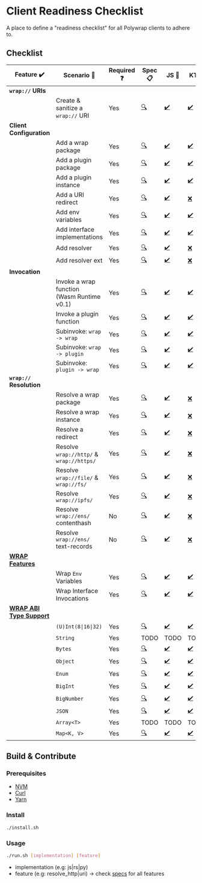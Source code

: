 # Client Readiness Checklist
A place to define a "readiness checklist" for all Polywrap clients to adhere to.

## Checklist

| Feature :heavy_check_mark: | Scenario :thought_balloon: | Required :question: | Spec :clipboard: | JS :scroll: | KT :scroll: | Swift :eagle: |
|-|-|-|-|-|-|-|
| **`wrap://` URIs** | | | | | | |
| | Create & sanitize a `wrap://` URI | Yes | [:mag:](./specs/uri.yaml) | [:heavy_check_mark:](./clients/js/src/features/uri.ts) | [:heavy_check_mark:](./clients/kotlin/src/main/kotlin/features/uri/uri.kt) | [:heavy_check_mark:](./clients/swift/Sources/Readiness/Features/Uri.swift) |
| **Client Configuration** | | | | | | |
| | Add a wrap package | Yes | [:mag:](./specs/config_embed_wrap_package.yaml) | [:heavy_check_mark:](./clients/js/src/features/config_embed_wrap_package.ts) | [:heavy_check_mark:](./clients/kotlin/src/main/kotlin/features/config/EmbedWrapPackage.kt) | [:heavy_check_mark:](./clients/swift/Sources/Readiness/Features/ConfigEmbedWrapPackage.swift) |
| | Add a plugin package | Yes | [:mag:](./specs/config_plugin_package.yaml) | [:heavy_check_mark:](./clients/js/src/features/config_plugin_package.ts) | [:heavy_check_mark:](./clients/kotlin/src/main/kotlin/features/config/PluginPackage.kt) | [:heavy_check_mark:](./clients/swift/Sources/Readiness/Features/ConfigPluginPackage.swift) |
| | Add a plugin instance | Yes | [:mag:](./specs/config_plugin_instance.yaml) | [:heavy_check_mark:](./clients/js/src/features/config_plugin_instance.ts) | [:heavy_check_mark:](./clients/kotlin/src/main/kotlin/features/config/PluginInstance.kt) | [:heavy_check_mark:](./clients/swift/Sources/Readiness/Features/ConfigPluginInstance.swift) |
| | Add a URI redirect | Yes | [:mag:](./specs/config_uri_redirect.yaml) | [:heavy_check_mark:](./clients/js/src/features/config_uri_redirect.ts) | [:x:](./clients/kotlin/src/main/kotlin/features/config/UriRedirect.kt) | [:x:](./clients/swift/Sources/Readiness/Features/ConfigUriRedirect.swift) |
| | Add env variables | Yes | [:mag:](./specs/config_env_variables.yaml) | [:heavy_check_mark:](./clients/js/src/features/config_env_variables.ts) | [:heavy_check_mark:](./clients/kotlin/src/main/kotlin/features/config/EnvVariables.kt) | [:heavy_check_mark:](./clients/swift/Sources/Readiness/Features/ConfigEnvVariables.swift) |
| | Add interface implementations | Yes | [:mag:](./specs/config_interface_implementations.yaml) | [:heavy_check_mark:](./clients/js/src/features/config_interface_implementations.ts) | [:heavy_check_mark:](./clients/kotlin/src/main/kotlin/features/config/InterfaceImplementations.kt) | [:heavy_check_mark:](./clients/swift/Sources/Readiness/Features/ConfigInterfaceImplementations.swift) |
| | Add resolver | Yes | [:mag:](./specs/config_resolver.yaml) | [:heavy_check_mark:](./clients/js/src/features/config_resolver.ts) | [:x:](./clients/kotlin/src/main/kotlin/features/config/Resolver.kt) | [:x:](./clients/swift/Sources/Readiness/Features/ConfigResolver.swift) |
| | Add resolver ext | Yes | [:mag:](./specs/config_resolver_ext.yaml) | [:heavy_check_mark:](./clients/js/src/features/config_resolver_ext.ts) | [:x:](./clients/kotlin/src/main/kotlin/features/config/ResolverExt.kt) | [:x:](./clients/swift/Sources/Readiness/Features/ConfigResolverExt.swift) |
| **Invocation** | | | | | | |
| | Invoke a wrap function<br/>(Wasm Runtime v0.1) | Yes | [:mag:](./specs/invoke_wrap_wasm_v0_1.yaml) | [:heavy_check_mark:](./clients/js/src/features/invoke_wrap_wasm_v0_1.ts) | [:heavy_check_mark:](./clients/kotlin/src/main/kotlin/features/invoke/WrapWasmV01.kt) | [:heavy_check_mark:](./clients/swift/Sources/Readiness/Features/InvokeWrapWasmV0_1.swift) |
| | Invoke a plugin function | Yes | [:mag:](./specs/invoke_plugin.yaml) | [:heavy_check_mark:](./clients/js/src/features/invoke_plugin.ts) | [:heavy_check_mark:](./clients/kotlin/src/main/kotlin/features/invoke/Plugin.kt) | [:heavy_check_mark:](./clients/swift/Sources/Readiness/Features/InvokePlugin.swift) |
| | Subinvoke: `wrap -> wrap` | Yes | [:mag:](./specs/subinvoke_wrap_wrap.yaml) | [:heavy_check_mark:](./clients/js/src/features/subinvoke_wrap_wrap.ts) | [:heavy_check_mark:](./clients/kotlin/src/main/kotlin/features/subinvoke/WrapWrap.kt) | [:heavy_check_mark:](./clients/swift/Sources/Readiness/Features/SubinvokeWrapWrap.swift) |
| | Subinvoke: `wrap -> plugin` | Yes | [:mag:](./specs/subinvoke_wrap_plugin.yaml) | [:heavy_check_mark:](./clients/js/src/features/subinvoke_wrap_plugin.ts) | [:heavy_check_mark:](./clients/kotlin/src/main/kotlin/features/subinvoke/WrapPlugin.kt) | [:heavy_check_mark:](./clients/swift/Sources/Readiness/Features/SubinvokeWrapPlugin.swift) |
| | Subinvoke: `plugin -> wrap` | Yes | [:mag:](./specs/subinvoke_plugin_wrap.yaml) | [:heavy_check_mark:](./clients/js/src/features/subinvoke_plugin_wrap.ts) | [:heavy_check_mark:](./clients/kotlin/src/main/kotlin/features/subinvoke/PluginWrap.kt) | [:heavy_check_mark:](./clients/swift/Sources/Readiness/Features/SubinvokePluginWrap.swift) |
| **`wrap://` Resolution** | | | | |                                                                                                    |
| | Resolve a wrap package | Yes | [:mag:](./specs/resolve_package.yaml) | [:heavy_check_mark:](./clients/js/src/features/resolve_package.ts) | [:x:](./clients/kotlin/src/main/kotlin/features/resolve/Package.kt) | :x: |
| | Resolve a wrap instance | Yes | [:mag:](./specs/resolve_instance.yaml) | [:heavy_check_mark:](./clients/js/src/features/resolve_instance.ts) | [:x:](./clients/kotlin/src/main/kotlin/features/resolve/Instance.kt) | :x: |
| | Resolve a redirect | Yes | [:mag:](./specs/resolve_redirect.yaml) | [:heavy_check_mark:](./clients/js/src/features/resolve_redirect.ts) | [:x:](./clients/kotlin/src/main/kotlin/features/resolve/Redirect.kt) | :x: |
| | Resolve `wrap://http/` &<br/>`wrap://https/` | Yes | [:mag:](./specs/resolve_http.yaml) | [:heavy_check_mark:](./clients/js/src/features/resolve_http.ts) | [:x:](./clients/kotlin/src/main/kotlin/features/resolve/Http.kt) | :x: |
| | Resolve `wrap://file/` &<br/>`wrap://fs/` | Yes | [:mag:](./specs/resolve_file.yaml) | [:heavy_check_mark:](./clients/js/src/features/resolve_file.ts) | [:x:](./clients/kotlin/src/main/kotlin/features/resolve/File.kt) | :x: |
| | Resolve `wrap://ipfs/` | Yes | [:mag:](./specs/resolve_ipfs.yaml) | [:heavy_check_mark:](./clients/js/src/features/resolve_ipfs.ts) | [:x:](./clients/kotlin/src/main/kotlin/features/resolve/Ipfs.kt) | :x: |
| | Resolve `wrap://ens/` contenthash | No | [:mag:](./specs/resolve_ens_contenthash.yaml) | [:heavy_check_mark:](./clients/js/src/features/resolve_ens_contenthash.ts) | [:x:](./clients/kotlin/src/main/kotlin/features/resolve/EnsContentHash.kt) | :x: |
| | Resolve `wrap://ens/` text-records | No | [:mag:](./specs/resolve_ens_text_record.yaml) | [:heavy_check_mark:](./clients/js/src/features/resolve_ens_text_record.ts) | [:x:](./clients/kotlin/src/main/kotlin/features/resolve/EnsTextRecord.kt) | :x: |
| **[WRAP Features](https://github.com/polywrap/wrap-test-harness/tree/master/cases)** | | | | | | |
| | Wrap `Env` Variables | Yes | [:mag:](./specs/wrap_feature_env_vars.yaml) | [:heavy_check_mark:](./clients/js/src/features/wrap_feature_env_vars.ts) | [:heavy_check_mark:](./clients/kotlin/src/main/kotlin/features/wrapFeature/EnvVars.kt) | [:heavy_check_mark:](./clients/swift/Sources/Readiness/Features/WrapFeatureEnvVars.swift) |
| | Wrap Interface Invocations | Yes | [:mag:](./specs/wrap_feature_interface_invoke.yaml) | [:heavy_check_mark:](./clients/js/src/features/wrap_feature_interface_invoke.ts) | [:heavy_check_mark:](./clients/kotlin/src/main/kotlin/features/wrapFeature/InterfaceInvoke.kt) |
| **[WRAP ABI Type Support](https://github.com/polywrap/wrap-test-harness/tree/master/cases)** | | | | | | |
| | `(U)Int(8\|16\|32)` | Yes | [:mag:](./specs/wrap_type_ints.yaml) | [:heavy_check_mark:](./clients/js/src/features/wrap_type_ints.ts) | [:heavy_check_mark:](./clients/kotlin/src/main/kotlin/features/wrapType/Ints.kt) | [:heavy_check_mark:](./clients/swift/Sources/Readiness/Features/WrapTypeInts.swift) |
| | `String` | Yes | TODO | TODO | TODO | TODO |
| | `Bytes` | Yes | [:mag:](./specs/wrap_type_bytes.yaml) | [:heavy_check_mark:](./clients/js/src/features/wrap_type_bytes.ts) | [:heavy_check_mark:](./clients/kotlin/src/main/kotlin/features/wrapType/Bytes.kt) | [:heavy_check_mark:](./clients/swift/Sources/Readiness/Features/WrapTypeBytes.swift) |
| | `Object` | Yes | [:mag:](./specs/wrap_type_object.yaml) | [:heavy_check_mark:](./clients/js/src/features/wrap_type_object.ts) | [:heavy_check_mark:](./clients/kotlin/src/main/kotlin/features/wrapType/Object.kt) | [:heavy_check_mark:](./clients/swift/Sources/Readiness/Features/WrapTypeObject.swift) |
| | `Enum` | Yes | [:mag:](./specs/wrap_type_enum.yaml) | [:heavy_check_mark:](./clients/js/src/features/wrap_type_enum.ts) | [:heavy_check_mark:](./clients/kotlin/src/main/kotlin/features/wrapType/Enum.kt) | [:heavy_check_mark:](./clients/swift/Sources/Readiness/Features/WrapTypeEnum.swift) |
| | `BigInt` | Yes | [:mag:](./specs/wrap_type_bigint.yaml) | [:heavy_check_mark:](./clients/js/src/features/wrap_type_bigint.ts) | [:heavy_check_mark:](./clients/kotlin/src/main/kotlin/features/wrapType/BigInt.kt) | [:heavy_check_mark:](./clients/swift/Sources/Readiness/Features/WrapTypeBigInt.swift) |
| | `BigNumber` | Yes | [:mag:](./specs/wrap_type_bignumber.yaml) | [:heavy_check_mark:](./clients/js/src/features/wrap_type_bignumber.ts) | [:heavy_check_mark:](./clients/kotlin/src/main/kotlin/features/wrapType/BigNumber.kt) | [:heavy_check_mark:](./clients/swift/Sources/Readiness/Features/WrapTypeBigNumber.swift) |
| | `JSON` | Yes | [:mag:](./specs/wrap_type_json.yaml) | [:heavy_check_mark:](./clients/js/src/features/wrap_type_json.ts) | [:heavy_check_mark:](./clients/kotlin/src/main/kotlin/features/wrapType/Json.kt) | [:heavy_check_mark:](./clients/swift/Sources/Readiness/Features/WrapTypeJson.swift) |
| | `Array<T>` | Yes | TODO | TODO | TODO | TODO |
| | `Map<K, V>` | Yes | [:mag:](./specs/wrap_type_map.yaml) | [:heavy_check_mark:](./clients/js/src/features/wrap_type_map.ts) | [:heavy_check_mark:](./clients/kotlin/src/main/kotlin/features/wrapType/Map.kt) | [:heavy_check_mark:](./clients/swift/Sources/Readiness/Features/WrapTypeMap.swift) |


## Build & Contribute

### Prerequisites

- [NVM](https://github.com/nvm-sh/nvm)
- [Curl](https://curl.se/)
- [Yarn](https://yarnpkg.com/)

### Install

```bash
./install.sh
```

### Usage

```bash
./run.sh [implementation] [feature]
```

- implementation (e.g: js|rs|py)
- feature (e.g: resolve_http|uri) -> check [specs](./specs) for all features